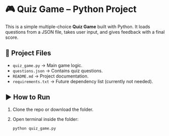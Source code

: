 # 🎮 Quiz Game – Python Project

This is a simple multiple-choice **Quiz Game** built with Python. It loads questions from a JSON file, takes user input, and gives feedback with a final score.

## 📂 Project Files

- `quiz_game.py` → Main game logic.
- `questions.json` → Contains quiz questions.
- `README.md` → Project documentation.
- `requirements.txt` → Future dependency list (currently not needed).

## ▶️ How to Run

1. Clone the repo or download the folder.

2. Open terminal inside the folder:
   ```bash
   python quiz_game.py
